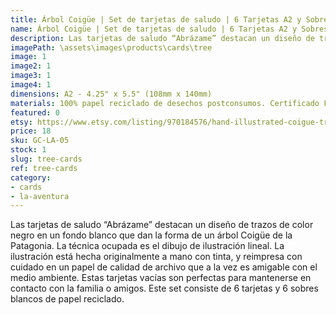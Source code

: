 ```yaml
---
title: Árbol Coigüe | Set de tarjetas de saludo | 6 Tarjetas A2 y Sobres
name: Árbol Coigüe | Set de tarjetas de saludo | 6 Tarjetas A2 y Sobres
description: Las tarjetas de saludo “Abrázame” destacan un diseño de trazos de color negro en un fondo blanco que dan la forma de un árbol Coigüe de la Patagonia. La técnica ocupada es el dibujo de ilustración lineal. La ilustración está hecha originalmente a mano con tinta, y reimpresa con cuidado en un papel de calidad de archivo que a la vez es amigable con el medio ambiente.
imagePath: \assets\images\products\cards\tree
image: 1
image2: 1
image3: 1
image4: 1
dimensions: A2 - 4.25" x 5.5" (108mm x 140mm)
materials: 100% papel reciclado de desechos postconsumos. Certificado FSC.
featured: 0
etsy: https://www.etsy.com/listing/970184576/hand-illustrated-coigue-tree-o-blank
price: 18
sku: GC-LA-05
stock: 1
slug: tree-cards
ref: tree-cards
category:
- cards
- la-aventura
---
```

Las tarjetas de saludo “Abrázame” destacan un diseño de trazos de color negro en un fondo blanco que dan la forma de un árbol Coigüe de la Patagonia. La técnica ocupada es el dibujo de ilustración lineal. La ilustración está hecha originalmente a mano con tinta, y reimpresa con cuidado en un papel de calidad de archivo que a la vez es amigable con el medio ambiente. Estas tarjetas vacías son perfectas para mantenerse en contacto con la familia o amigos. Este set consiste de 6 tarjetas y 6 sobres blancos de papel reciclado.
